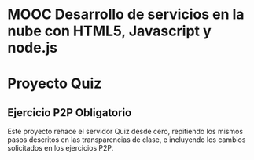 # MOOC Desarrollo de servicios en la nube con HTML5, Javascript y node.js
# Proyecto Quiz

## Ejercicio P2P Obligatorio

Este proyecto rehace el servidor Quiz desde cero, repitiendo los mismos pasos descritos en las transparencias de clase, e incluyendo los cambios solicitados en los ejercicios P2P.
